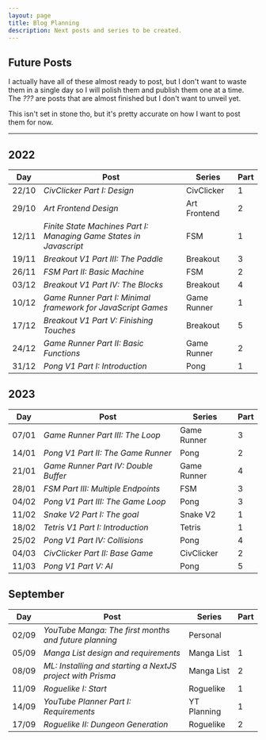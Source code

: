```yaml
---
layout: page
title: Blog Planning
description: Next posts and series to be created.
---
```

## Future Posts

I actually have all of these almost ready to post, but I don't want to waste them in a single day so I will polish them and publish them one at a time. The _???_ are posts that are almost finished but I don't want to unveil yet.

This isn't set in stone tho, but it's pretty accurate on how I want to post them for now.

---
## 2022

| Day | Post | Series | Part |
|-----|------|--------|------|
| 22/10 |_CivClicker Part I: Design_| CivClicker | 1
| 29/10 |_Art Frontend Design_| Art Frontend | 2
| 12/11 |_Finite State Machines Part I: Managing Game States in Javascript_| FSM | 1
| 19/11 |_Breakout V1 Part III: The Paddle_| Breakout | 3
| 26/11 |_FSM Part II: Basic Machine_| FSM | 2
| 03/12 |_Breakout V1 Part IV: The Blocks_| Breakout | 4
| 10/12 |_Game Runner Part I: Minimal framework for JavaScript Games_| Game Runner | 1
| 17/12 |_Breakout V1 Part V: Finishing Touches_| Breakout | 5
| 24/12 |_Game Runner Part II: Basic Functions_| Game Runner | 2
| 31/12 |_Pong V1 Part I: Introduction_| Pong | 1

## 2023

| Day | Post | Series | Part |
|-----|------|--------|------|
| 07/01 |_Game Runner Part III: The Loop_| Game Runner | 3
| 14/01 |_Pong V1 Part II: The Game Runner_| Pong | 2
| 21/01 |_Game Runner Part IV: Double Buffer_| Game Runner | 4
| 28/01 |_FSM Part III: Multiple Endpoints_| FSM | 3
| 04/02 |_Pong V1 Part III: The Game Loop_| Pong | 3
| 11/02 |_Snake V2 Part I: The goal_| Snake V2 | 1
| 18/02 |_Tetris V1 Part I: Introduction_| Tetris | 1
| 25/02 |_Pong V1 Part IV: Collisions_| Pong | 4
| 04/03 |_CivClicker Part II: Base Game_| CivClicker | 2
| 11/03 |_Pong V1 Part V: AI_| Pong | 5

## September

| Day | Post | Series | Part |
|-----|------|--------|------|
| 02/09 |_YouTube Manga: The first months and future planning_| Personal | 
| 05/09 |_Manga List design and requirements_| Manga List | 1
| 08/09 |_ML: Installing and starting a NextJS project with Prisma_| Manga List | 2
| 11/09 |_Roguelike I: Start_| Roguelike | 1
| 14/09 |_YouTube Planner Part I: Requirements_| YT Planning | 1
| 17/09 |_Roguelike II: Dungeon Generation_| Roguelike | 2